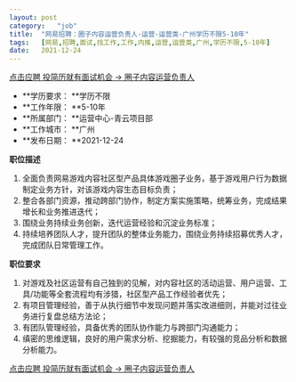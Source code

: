 ```yaml
---
layout:	post
category:	"job"
title:	"网易招聘：圈子内容运营负责人-运营-运营类-广州学历不限5-10年"
tags:	[网易,招聘,面试,找工作,工作,内推,运营,运营类,广州,学历不限,5-10年]
date:	2021-12-24
---
```


[点击应聘 投简历就有面试机会 -> 圈子内容运营负责人](http://mobile.bole.netease.com/bole/boleDetail?id=32795&employeeId=346f03c3cda5f04c&key=all)



- **学历要求： **学历不限
- **工作年限： **5-10年
- **所属部门： **运营中心-青云项目部
- **工作城市： **广州
- **发布日期： **2021-12-24



**职位描述**
1. 全面负责网易游戏内容社区型产品具体游戏圈子业务，基于游戏用户行为数据制定业务方针，对该游戏内容生态目标负责；
2. 整合各部门资源，推动跨部门协作，制定方案实施策略，统筹业务，完成结果增长和业务推进迭代；
3. 围绕业务持续业务创新，迭代运营经验和沉淀业务标准；
4. 持续培养团队人才，提升团队的整体业务能力，围绕业务持续招募优秀人才，完成团队日常管理工作。



**职位要求**
1. 对游戏及社区运营有自己独到的见解，对内容社区的活动运营、用户运营、工具/功能等全套流程均有涉猎，社区型产品工作经验者优先；
2. 有项目管理经验，善于从执行细节中发现问题并落实改进细则，并能对过往业务进行复盘总结方法论；
3. 有团队管理经验，具备优秀的团队协作能力与跨部门沟通能力；
4. 缜密的思维逻辑，良好的用户需求分析、挖掘能力，有较强的竞品分析和数据分析能力。



[点击应聘 投简历就有面试机会 -> 圈子内容运营负责人](http://mobile.bole.netease.com/bole/boleDetail?id=32795&employeeId=346f03c3cda5f04c&key=all)